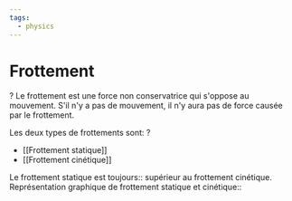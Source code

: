 ```yaml
---
tags:
  - physics
---
```


# Frottement
?
Le frottement est une force non conservatrice qui s'oppose au mouvement. S'il n'y a pas de mouvement, il n'y aura pas de force causée par le frottement.

Les deux types de frottements sont:
?
- [[Frottement statique]]
- [[Frottement cinétique]]

Le frottement statique est toujours:: supérieur au frottement cinétique.
Représentation graphique de frottement statique et cinétique::